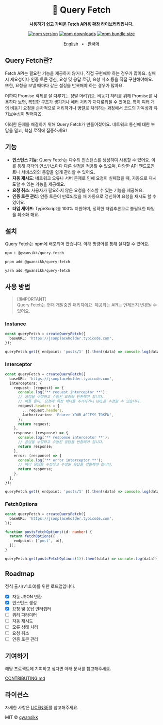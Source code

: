 <div align="center">

<h1>🔗 Query Fetch</h1>
<p><b>사용하기 쉽고 가벼운 Fetch API용 확장 라이브러리입니다.</b></p>

[![npm version](https://img.shields.io/npm/v/@gwansikk/query-fetch?color=000&labelColor=000&logo=npm)](https://www.npmjs.com/package/@gwansikk/query-fetch)
[![npm downloads](https://img.shields.io/npm/dt/@gwansikk/query-fetch?color=000&labelColor=000)](https://www.npmjs.com/package/@gwansikk/query-fetch)
[![npm bundle size](https://img.shields.io/bundlephobia/min/@gwansikk/query-fetch?color=000&labelColor=000)](https://www.npmjs.com/package/@gwansikk/query-fetch)

[English](https://github.com/gwansikk/query-fetch/blob/main/README.md)
&nbsp;&nbsp;•&nbsp;&nbsp;
[한국어](https://github.com/gwansikk/query-fetch/blob/main/README-ko_kr.md)

</div>

## Query Fetch란?

Fetch API는 필요한 기능을 제공하지 않거나, 직접 구현해야 하는 경우가 많아요. 실패 시 재요청이나 인증 토큰 갱신, 요청 및 응답 로깅, 요청 취소 등을 직접 구현해야해요. 또한, 요청을 보낼 때마다 같은 설정을 반복해야 하는 경우가 많아요.

더하여 Promise 객체를 잘 다루기는 정말 어려워요. 비동기 처리를 위해 Promise를 사용하다 보면, 복잡한 구조가 생기거나 에러 처리가 까다로워질 수 있어요. 특히 여러 개의 비동기 요청을 순차적으로 처리하거나 병렬로 처리하는 과정에서 코드의 가독성과 유지보수성이 떨어지죠.

이러한 문제를 해결하기 위해 Query Fetch가 만들어졌어요. 네트워크 통신에 대한 부담을 덜고, 핵심 로직에 집중하세요!

## 기능

- **인스턴스 기능**: Query Fetch는 다수의 인스턴스를 생성하여 사용할 수 있어요. 이를 통해 각각의 인스턴스마다 다른 설정을 적용할 수 있으며, 다양한 API 엔드포인트나 서비스와의 통합을 쉽게 관리할 수 있어요.
- **자동 재시도**: 네트워크 오류나 서버 문제로 인해 요청이 실패했을 때, 자동으로 재시도할 수 있는 기능을 제공해요.
- **요청 취소**: 사용자가 필요하지 않은 요청을 취소할 수 있는 기능을 제공해요.
- **인증 토큰 관리**: 인증 토큰이 만료되었을 때 자동으로 갱신하여 요청을 재시도 할 수 있어요.
- **타입 세이프**: TypeScript를 100% 지원하며, 정확한 타입추론으로 불필요한 타입을 최소화 해요.

## 설치

Query Fetch는 npm에 배포되어 있습니다. 아래 명령어를 통해 설치할 수 있어요.

```bash
npm i @gwansikk/query-fetch
```

```bash
pnpm add @gwansikk/query-fetch
```

```bash
yarn add @gwansikk/query-fetch
```

## 사용 방법

> [!IMPORTANT]\
> Query Fetch는 현재 개발중인 패키지에요. 제공되는 API는 언제든지 변경될 수 있어요.

### Instance

```typescript
const queryFetch = createQueryFetch({
  baseURL: 'https://jsonplaceholder.typicode.com',
});

queryFetch.get({ endpoint: 'posts/1' }).then((data) => console.log(data));
```

### Interceptor

```typescript
const queryFetch = createQueryFetch({
  baseURL: 'https://jsonplaceholder.typicode.com',
  interceptors: {
    request: (request) => {
      console.log('** request interceptor **');
      // 요청을 수정하고 수정된 요청을 반환해야 합니다.
      // 예를 들어, 요청에 특정 헤더를 추가하거나 URL을 수정할 수 있습니다.
      request.headers = {
        ...request.headers,
        Authorization: 'Bearer YOUR_ACCESS_TOKEN',
      };
      return request;
    },
    response: (response) => {
      console.log('** response interceptor **');
      // 응답을 수정하고 수정된 응답을 반환해야 합니다.
      return response;
    },
    error: (response) => {
      console.log('** error interceptor **');
      // 에러 응답을 수정하고 수정된 응답을 반환해야 합니다.
      return response;
    },
  },
});

queryFetch.get({ endpoint: 'posts/1' }).then((data) => console.log(data));
```

### FetchOptions

```typescript
const queryFetch = createQueryFetch({
  baseURL: 'https://jsonplaceholder.typicode.com',
});

function postsFetchOptions(id: number) {
  return fetchOptions({
    endpoint: ['post', id],
  });
}

queryFetch.get(postsFetchOptions(1)).then((data) => console.log(data));
```

## Roadmap

정식 출시(v1.0.0)를 위한 로드맵입니다.

- [x] 자동 JSON 변환
- [x] 인스턴스 생성
- [x] 요청 및 응답 인터셉터
- [ ] 쿼리 파라미터
- [ ] 자동 재시도
- [ ] 오류 상태 처리
- [ ] 요청 취소
- [ ] 인증 토큰 관리

## 기여하기

해당 프로젝트에 기여하고 싶다면 아래 문서를 참고해주세요.

[CONTRIBUTING.md](https://github.com/gwansikk/query-fetch/blob/main/CONTREIBUTING.md)

## 라이선스

자세한 사항은 [LICENSE](https://github.com/gwansikk/query-fetch/blob/main/LICENSE)를 참고해주세요.

MIT © [gwansikk](https://github.com/gwansikk)
